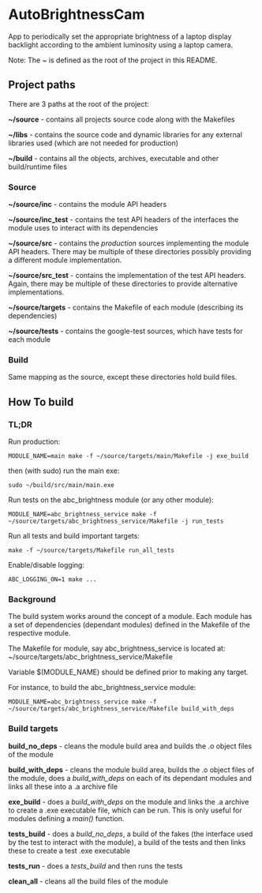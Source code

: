 # AutoBrightnessCam

App to periodically set the appropriate brightness of a laptop display backlight 
according to the ambient luminosity using a laptop camera.

Note: The ~ is defined as the root of the project in this README.

## Project paths

There are 3 paths at the root of the project:

**~/source** - contains all projects source code along with the Makefiles

**~/libs** - contains the source code and dynamic libraries for any external 
libraries used (which are not needed for production)

**~/build** - contains all the objects, archives, executable and other 
build/runtime files

### Source

**~/source/inc** - contains the module API headers

**~/source/inc_test** - contains the test API headers of the interfaces the 
module uses to interact with its dependencies

**~/source/src** - contains the *production* sources implementing the module API 
headers. There may be multiple of these directories possibly providing a 
different module implementation.

**~/source/src_test** - contains the implementation of the test API headers. 
Again, there may be multiple of these directories to provide alternative 
implementations.

**~/source/targets** - contains the Makefile of each module (describing its 
dependencies)

**~/source/tests** - contains the google-test sources, which have tests for each 
module

### Build

Same mapping as the source, except these directories hold build files.

## How To build

### TL;DR

Run production:

`MODULE_NAME=main make -f ~/source/targets/main/Makefile -j exe_build`

then (with sudo) run the main exe:

`sudo ~/build/src/main/main.exe`

Run tests on the abc_brightness module (or any other module):

`MODULE_NAME=abc_brightness_service make -f ~/source/targets/abc_brightness_service/Makefile -j run_tests`

Run all tests and build important targets:

`make -f ~/source/targets/Makefile run_all_tests`

Enable/disable logging:

`ABC_LOGGING_ON=1 make ...`

### Background

The build system works around the concept of a module. Each module has a set of 
dependencies (dependant modules) defined in the Makefile of the respective 
module.

The Makefile for module, say abc_brightness_service is located at:
~/source/targets/abc_brightness_service/Makefile

Variable $(MODULE_NAME) should be defined prior to making any target.

For instance, to build the abc_brightness_service module:

`MODULE_NAME=abc_brightness_service make -f ~/source/targets/abc_brightness_service/Makefile build_with_deps`

### Build targets

**build_no_deps** - cleans the module build area and builds the .o object files 
of the module

**build_with_deps** - cleans the module build area, builds the .o object 
files of the module, does a *build_with_deps* on each of its dependant modules 
and links all these into a .a archive file

**exe_build** - does a *build_with_deps* on the module and links the .a archive 
to create a .exe executable file, which can be run. This is only useful for 
modules defining a *main()* function.

**tests_build** - does a *build_no_deps*, a build of the fakes (the interface 
used by the test to interact with the module), a build of the tests and then
links these to create a test .exe executable

**tests_run** - does a *tests_build* and then runs the tests

**clean_all** - cleans all the build files of the module
